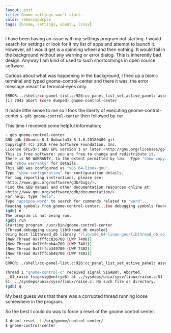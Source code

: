 ```yaml
---
layout: post
title: Gnome settings won't start.
color: rebeccapurple
tags: [Gnome, settings, ubuntu, linux]
---
```


I have been having an issue with my settings program not starting.
I would search for settings or look for it my list of apps and attempt to launch it. However, all I would get is a spinning wheel and then nothing. It would fail in the background without any warning or  error dialog. This is inherently bad design. Anyway I am kind of used to such shortcomings in open source software.

Curious about what was happening in the background, I fired up a bionic terminal and typed gnome-control-center and there it was, the error message meant for terminal-eyes only.

```bash
ERROR:../shell/cc-panel-list.c:926:cc_panel_list_set_active_panel: assertion failed: (data != NULL)
[1] 7043 abort (core dumped) gnome-control-center
```

It made little sense to me so I took the liberty of executing gnome-control-center
`$ gdb gnome-control-center` then followed by `run`

This time I received some helpful information;

```bash
~ gdb gnome-control-center
GNU gdb (Ubuntu 8.1-0ubuntu3) 8.1.0.20180409-git
Copyright (C) 2018 Free Software Foundation, Inc.
License GPLv3+: GNU GPL version 3 or later <http://gnu.org/licenses/gpl.html>
This is free software: you are free to change and redistribute it.
There is NO WARRANTY, to the extent permitted by law.  Type "show copying"
and "show warranty" for details.
This GDB was configured as "x86_64-linux-gnu".
Type "show configuration" for configuration details.
For bug reporting instructions, please see:
<http://www.gnu.org/software/gdb/bugs/>.
Find the GDB manual and other documentation resources online at:
<http://www.gnu.org/software/gdb/documentation/>.
For help, type "help".
Type "apropos word" to search for commands related to "word"...
Reading symbols from gnome-control-center...(no debugging symbols found)...done.
(gdb) n
The program is not being run.
(gdb) run
Starting program: /usr/bin/gnome-control-center 
[Thread debugging using libthread_db enabled]
Using host libthread_db library "/lib/x86_64-linux-gnu/libthread_db.so.1".
[New Thread 0x7fffcc836700 (LWP 7400)]
[New Thread 0x7fffcbb4a700 (LWP 7401)]
[New Thread 0x7fffcb349700 (LWP 7402)]
[New Thread 0x7fffcab48700 (LWP 7403)]
**
ERROR:../shell/cc-panel-list.c:926:cc_panel_list_set_active_panel: assertion failed: (data != NULL)

Thread 1 "gnome-control-c" received signal SIGABRT, Aborted.
__GI_raise (sig=sig@entry=6) at ../sysdeps/unix/sysv/linux/raise.c:51
51	../sysdeps/unix/sysv/linux/raise.c: No such file or directory.
(gdb) q
```

My best guess was that there was a corrupted thread running loose somewhere in the program.

So the best I could do was to force a reset of the gnome control center.

```bash
$ dconf reset -f /org/gnome/control-center/
$ gnome-control-center
```